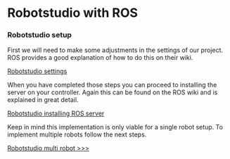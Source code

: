 # Robotstudio with ROS
### Robotstudio setup
First we will need to make some adjustments in the settings of our project. ROS provides a good explanation of how to do this on their wiki.

[Robotstudio settings](http://wiki.ros.org/abb/Tutorials/RobotStudio)

When you have completed those steps you can proceed to installing the server on your controller. Again this can be found on the ROS wiki and is explained in great detail.

[Robotstudio installing ROS server](http://wiki.ros.org/abb/Tutorials/InstallServer)

Keep in mind this implementation is only viable for a single robot setup. To implement multiple robots follow the next steps.

[Robotstudio multi robot >>>](/Robotstudio/RobotstudioMulti.md)